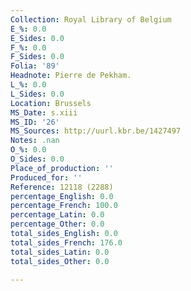 ```yaml
---
Collection: Royal Library of Belgium
E_%: 0.0
E_Sides: 0.0
F_%: 0.0
F_Sides: 0.0
Folia: '89'
Headnote: Pierre de Pekham.
L_%: 0.0
L_Sides: 0.0
Location: Brussels
MS_Date: s.xiii
MS_ID: '26'
MS_Sources: http://uurl.kbr.be/1427497
Notes: .nan
O_%: 0.0
O_Sides: 0.0
Place_of_production: ''
Produced_for: ''
Reference: 12118 (2288)
percentage_English: 0.0
percentage_French: 100.0
percentage_Latin: 0.0
percentage_Other: 0.0
total_sides_English: 0.0
total_sides_French: 176.0
total_sides_Latin: 0.0
total_sides_Other: 0.0

---
```

